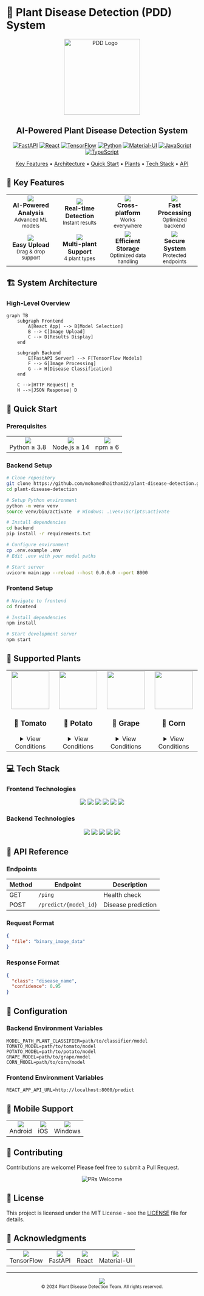 # 🌿 Plant Disease Detection (PDD) System

<div align="center">
  <img src="frontend/src/logo.PNG" alt="PDD Logo" width="200"/>
  
  <h2>AI-Powered Plant Disease Detection System</h2>

  [![FastAPI](https://img.shields.io/badge/FastAPI-005571?style=for-the-badge&logo=fastapi)](https://fastapi.tiangolo.com/)
  [![React](https://img.shields.io/badge/React-20232A?style=for-the-badge&logo=react&logoColor=61DAFB)](https://reactjs.org/)
  [![TensorFlow](https://img.shields.io/badge/TensorFlow-FF6F00?style=for-the-badge&logo=tensorflow&logoColor=white)](https://www.tensorflow.org/)
  [![Python](https://img.shields.io/badge/Python-3776AB?style=for-the-badge&logo=python&logoColor=white)](https://www.python.org/)
  [![Material-UI](https://img.shields.io/badge/Material--UI-0081CB?style=for-the-badge&logo=material-ui&logoColor=white)](https://material-ui.com/)
  [![JavaScript](https://img.shields.io/badge/JavaScript-F7DF1E?style=for-the-badge&logo=javascript&logoColor=black)](https://developer.mozilla.org/en-US/docs/Web/JavaScript)
  [![TypeScript](https://img.shields.io/badge/TypeScript-007ACC?style=for-the-badge&logo=typescript&logoColor=white)](https://www.typescriptlang.org/)

  <p align="center">
    <a href="#-key-features">Key Features</a> •
    <a href="#-system-architecture">Architecture</a> •
    <a href="#-quick-start">Quick Start</a> •
    <a href="#-supported-plants">Plants</a> •
    <a href="#-tech-stack">Tech Stack</a> •
    <a href="#-api-reference">API</a>
  </p>
</div>

## 🌟 Key Features

<div align="center">
  <table>
    <tr>
      <td align="center">
        <img src="https://img.icons8.com/fluency/48/000000/artificial-intelligence.png"/><br/>
        <b>AI-Powered Analysis</b><br/>
        <sub>Advanced ML models</sub>
      </td>
      <td align="center">
        <img src="https://img.icons8.com/fluency/48/000000/camera.png"/><br/>
        <b>Real-time Detection</b><br/>
        <sub>Instant results</sub>
      </td>
      <td align="center">
        <img src="https://img.icons8.com/fluency/48/000000/multiple-devices.png"/><br/>
        <b>Cross-platform</b><br/>
        <sub>Works everywhere</sub>
      </td>
      <td align="center">
        <img src="https://img.icons8.com/fluency/48/000000/cloud-sync.png"/><br/>
        <b>Fast Processing</b><br/>
        <sub>Optimized backend</sub>
      </td>
    </tr>
    <tr>
      <td align="center">
        <img src="https://img.icons8.com/fluency/48/000000/upload-to-cloud.png"/><br/>
        <b>Easy Upload</b><br/>
        <sub>Drag & drop support</sub>
      </td>
      <td align="center">
        <img src="https://img.icons8.com/fluency/48/000000/plant-under-sun.png"/><br/>
        <b>Multi-plant Support</b><br/>
        <sub>4 plant types</sub>
      </td>
      <td align="center">
        <img src="https://img.icons8.com/fluency/48/000000/database.png"/><br/>
        <b>Efficient Storage</b><br/>
        <sub>Optimized data handling</sub>
      </td>
      <td align="center">
        <img src="https://img.icons8.com/fluency/48/000000/security-checked.png"/><br/>
        <b>Secure System</b><br/>
        <sub>Protected endpoints</sub>
      </td>
    </tr>
  </table>
</div>

## 🏗 System Architecture

### High-Level Overview
```mermaid
graph TB
    subgraph Frontend
        A[React App] --> B[Model Selection]
        B --> C[Image Upload]
        C --> D[Results Display]
    end
    
    subgraph Backend
        E[FastAPI Server] --> F[TensorFlow Models]
        F --> G[Image Processing]
        G --> H[Disease Classification]
    end
    
    C -->|HTTP Request| E
    H -->|JSON Response| D
```

## 🚀 Quick Start

### Prerequisites
<div align="center">
  <table>
    <tr>
      <td align="center">
        <img src="https://img.icons8.com/color/48/000000/python.png"/><br/>
        Python ≥ 3.8
      </td>
      <td align="center">
        <img src="https://img.icons8.com/color/48/000000/nodejs.png"/><br/>
        Node.js ≥ 14
      </td>
      <td align="center">
        <img src="https://img.icons8.com/color/48/000000/npm.png"/><br/>
        npm ≥ 6
      </td>
    </tr>
  </table>
</div>

### Backend Setup
```bash
# Clone repository
git clone https://github.com/mohamedhaitham22/plant-disease-detection.git
cd plant-disease-detection

# Setup Python environment
python -m venv venv
source venv/bin/activate  # Windows: .\venv\Scripts\activate

# Install dependencies
cd backend
pip install -r requirements.txt

# Configure environment
cp .env.example .env
# Edit .env with your model paths

# Start server
uvicorn main:app --reload --host 0.0.0.0 --port 8000
```

### Frontend Setup
```bash
# Navigate to frontend
cd frontend

# Install dependencies
npm install

# Start development server
npm start
```

## 🌿 Supported Plants

<div align="center">
  <table>
    <tr>
      <td align="center" width="200">
        <img src="frontend/src/plantIcons/PlantIcon1.png" width="100"/><br/>
        <h3>🍅 Tomato</h3>
        <details>
          <summary>View Conditions</summary>
          • Bacterial spot<br/>
          • Early blight<br/>
          • Late blight<br/>
          • Leaf Mold<br/>
          • Septoria leaf spot<br/>
          • Spider mites<br/>
          • Yellow Leaf Curl Virus<br/>
          • Target Spot<br/>
          • Mosaic virus<br/>
          • Healthy
        </details>
      </td>
      <td align="center" width="200">
        <img src="frontend/src/plantIcons/PlantIcon2.png" width="100"/><br/>
        <h3>🥔 Potato</h3>
        <details>
          <summary>View Conditions</summary>
          • Early blight<br/>
          • Late blight<br/>
          • Healthy
        </details>
      </td>
      <td align="center" width="200">
        <img src="frontend/src/plantIcons/PlantIcon3.png" width="100"/><br/>
        <h3>🍇 Grape</h3>
        <details>
          <summary>View Conditions</summary>
          • Black rot<br/>
          • Esca (Black Measles)<br/>
          • Leaf blight<br/>
          • Healthy
        </details>
      </td>
      <td align="center" width="200">
        <img src="frontend/src/plantIcons/PlantIcon4.png" width="100"/><br/>
        <h3>🌽 Corn</h3>
        <details>
          <summary>View Conditions</summary>
          • Cercospora leaf spot<br/>
          • Common rust<br/>
          • Northern Leaf Blight<br/>
          • Healthy
        </details>
      </td>
    </tr>
  </table>
</div>

## 💻 Tech Stack

### Frontend Technologies
<div align="center">
  <img src="https://img.shields.io/badge/React-61DAFB?style=for-the-badge&logo=react&logoColor=black"/>
  <img src="https://img.shields.io/badge/Material--UI-0081CB?style=for-the-badge&logo=material-ui&logoColor=white"/>
  <img src="https://img.shields.io/badge/React_Router-CA4245?style=for-the-badge&logo=react-router&logoColor=white"/>
  <img src="https://img.shields.io/badge/JavaScript-F7DF1E?style=for-the-badge&logo=javascript&logoColor=black"/>
  <img src="https://img.shields.io/badge/CSS3-1572B6?style=for-the-badge&logo=css3&logoColor=white"/>
  <img src="https://img.shields.io/badge/HTML5-E34F26?style=for-the-badge&logo=html5&logoColor=white"/>
</div>

### Backend Technologies
<div align="center">
  <img src="https://img.shields.io/badge/FastAPI-005571?style=for-the-badge&logo=fastapi"/>
  <img src="https://img.shields.io/badge/Python-3776AB?style=for-the-badge&logo=python&logoColor=white"/>
  <img src="https://img.shields.io/badge/TensorFlow-FF6F00?style=for-the-badge&logo=tensorflow&logoColor=white"/>
  <img src="https://img.shields.io/badge/Uvicorn-2F2F2F?style=for-the-badge&logo=gunicorn&logoColor=white"/>
  <img src="https://img.shields.io/badge/PIL-11557C?style=for-the-badge&logo=python&logoColor=white"/>
</div>

## 📡 API Reference

### Endpoints

| Method | Endpoint | Description |
|--------|----------|-------------|
| GET | `/ping` | Health check |
| POST | `/predict/{model_id}` | Disease prediction |

### Request Format
```json
{
  "file": "binary_image_data"
}
```

### Response Format
```json
{
  "class": "disease_name",
  "confidence": 0.95
}
```

## 🔧 Configuration

### Backend Environment Variables
```env
MODEL_PATH_PLANT_CLASSIFIER=path/to/classifier/model
TOMATO_MODEL=path/to/tomato/model
POTATO_MODEL=path/to/potato/model
GRAPE_MODEL=path/to/grape/model
CORN_MODEL=path/to/corn/model
```

### Frontend Environment Variables
```env
REACT_APP_API_URL=http://localhost:8000/predict
```

## 📱 Mobile Support

<div align="center">
  <table>
    <tr>
      <td align="center">
        <img src="https://img.icons8.com/fluency/48/000000/android-os.png"/><br/>
        Android
      </td>
      <td align="center">
        <img src="https://img.icons8.com/fluency/48/000000/mac-os.png"/><br/>
        iOS
      </td>
      <td align="center">
        <img src="https://img.icons8.com/fluency/48/000000/windows-10.png"/><br/>
        Windows
      </td>
    </tr>
  </table>
</div>

## 🤝 Contributing

Contributions are welcome! Please feel free to submit a Pull Request.

<div align="center">
  <img src="https://img.shields.io/badge/PRs-welcome-brightgreen.svg?style=for-the-badge" alt="PRs Welcome"/>
</div>

## 📄 License

This project is licensed under the MIT License - see the [LICENSE](LICENSE) file for details.

## 🙏 Acknowledgments

<div align="center">
  <table>
    <tr>
      <td align="center">
        <img src="https://img.icons8.com/color/48/000000/tensorflow.png"/><br/>
        TensorFlow
      </td>
      <td align="center">
        <img src="https://img.icons8.com/color/48/000000/api-settings.png"/><br/>
        FastAPI
      </td>
      <td align="center">
        <img src="https://img.icons8.com/color/48/000000/react-native.png"/><br/>
        React
      </td>
      <td align="center">
        <img src="https://img.icons8.com/color/48/000000/material-ui.png"/><br/>
        Material-UI
      </td>
    </tr>
  </table>
</div>

---

<div align="center">
  <img src="https://img.shields.io/badge/Made%20with-🌿%20and%20❤️-green?style=for-the-badge"/>
  <br/>
  <sub>© 2024 Plant Disease Detection Team. All rights reserved.</sub>
</div>
